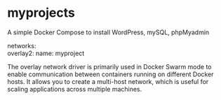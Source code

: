 # myprojects
A simple Docker Compose to install WordPress, mySQL, phpMyadmin

 networks:   
  overlay2:
  name: myproject 


The overlay network driver is primarily used in Docker Swarm mode to enable communication between containers running on different Docker hosts. It allows you to create a multi-host network, which is useful for scaling applications across multiple machines.